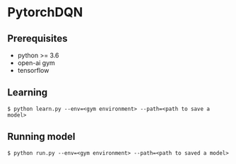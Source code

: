 # PytorchDQN

## Prerequisites

* python >= 3.6
* open-ai gym
* tensorflow


## Learning

```
$ python learn.py --env=<gym environment> --path=<path to save a model>
```

## Running model

```
$ python run.py --env=<gym environment> --path=<path to saved a model>
```
